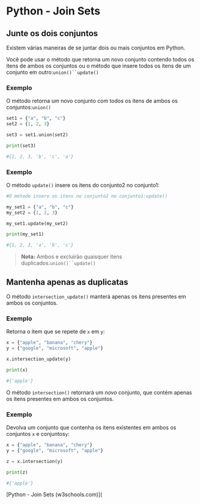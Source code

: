 # Python - Join Sets

## Junte os dois conjuntos

Existem várias maneiras de se juntar dois ou mais conjuntos em Python.

Você pode usar o método que retorna um novo conjunto contendo todos os itens de ambos os conjuntos ou o método que insere todos os itens de um conjunto em outro:`union()``update()`

### Exemplo

O método retorna um novo conjunto com todos os itens de ambos os conjuntos:`union()`

```python
set1 = {"a", "b", "c"}
set2 = {1, 2, 3}

set3 = set1.union(set2)

print(set3)

#{1, 2, 3, 'b', 'c', 'a'}
```

### Exemplo

O método `update()` insere os itens do conjunto2 no conjunto1:

```python
#O método insere os itens no conjunto2 no conjunto1:update()

my_set1 = {"a", "b", "c"}
my_set2 = {1, 2, 3}

my_set1.update(my_set2)

print(my_set1)

#{1, 2, 3, 'a', 'b', 'c'}
```

> **Nota:** Ambos e excluirão quaisquer itens duplicados.`union()``update()`

## Mantenha apenas as duplicatas

O método `intersection_update()` manterá apenas os itens presentes em ambos os conjuntos.

### Exemplo

Retorna o item que se repete de  `x` em `y`:

```python
x = {"apple", "banana", "chery"}
y = {"google", "microsoft", "apple"}

x.intersection_update(y)

print(x)

#{'apple'}
```

O método `intersection()` retornará um *novo* conjunto, que contém apenas os itens presentes em ambos os conjuntos.

### Exemplo

Devolva um conjunto que contenha os itens existentes em ambos os conjuntos `x` e conjuntos`y`:

```python
x = {"apple", "banana", "chery"}
y = {"google", "microsoft", "apple"}

z = x.intersection(y)

print(z)

#{'apple'}
```

[Python - Join Sets (w3schools.com)](